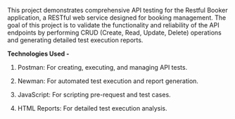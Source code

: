 This project demonstrates comprehensive API testing for the Restful Booker application, a RESTful web service designed for booking management. The goal of this project is to validate the functionality and reliability of the API endpoints by performing CRUD (Create, Read, Update, Delete) operations and generating detailed test execution reports.

**Technologies Used -** 

 1. Postman: For creating, executing, and managing API tests.
  
 2. Newman: For automated test execution and report generation.
  
 3. JavaScript: For scripting pre-request and test cases.
  
 4.  HTML Reports: For detailed test execution analysis.
